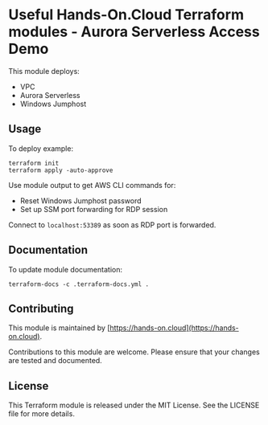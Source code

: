 # Useful Hands-On.Cloud Terraform modules - Aurora Serverless Access Demo

This module deploys:

* VPC
* Aurora Serverless
* Windows Jumphost 

## Usage

To deploy example:

```shell
terraform init
terraform apply -auto-approve
```

Use module output to get AWS CLI commands for:

* Reset Windows Jumphost password
* Set up SSM port forwarding for RDP session 

Connect to `localhost:53389` as soon as RDP port is forwarded.

## Documentation

To update module documentation:

```shell
terraform-docs -c .terraform-docs.yml .
```

## Contributing

This module is maintained by [https://hands-on.cloud](https://hands-on.cloud).

Contributions to this module are welcome. Please ensure that your changes are tested and documented.

## License

This Terraform module is released under the MIT License. See the LICENSE file for more details.

